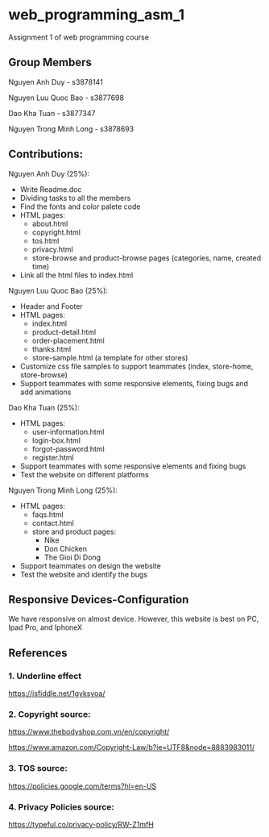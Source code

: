 # web_programming_asm_1
Assignment 1 of web programming course 

## Group Members

Nguyen Anh Duy - s3878141

Nguyen Luu Quoc Bao - s3877698

Dao Kha Tuan - s3877347

Nguyen Trong Minh Long - s3878693

## Contributions:

Nguyen Anh Duy (25%):
- Write Readme.doc
- Dividing tasks to all the members
- Find the fonts and color palete code
- HTML pages:
  - about.html
  - copyright.html
  - tos.html
  - privacy.html
  - store-browse and product-browse pages (categories, name, created time)
- Link all the html files to index.html

Nguyen Luu Quoc Bao (25%):
- Header and Footer
- HTML pages:
  - index.html
  - product-detail.html
  - order-placement.html
  - thanks.html
  - store-sample.html (a template for other stores)
- Customize css file samples to support teammates (index, store-home, store-browse)
- Support teammates with some responsive elements, fixing bugs and add animations

Dao Kha Tuan (25%): 
- HTML pages:
  - user-information.html
  - login-box.html
  - forgot-password.html
  - register.html
- Support teammates with some responsive elements and fixing bugs
- Test the website on different platforms
 
Nguyen Trong Minh Long (25%):
- HTML pages:
  - faqs.html
  - contact.html
  - store and product pages:
    - Nike
    - Don Chicken
    - The Gioi Di Dong
 - Support teammates on design the website
 - Test the website and identify the bugs

## Responsive Devices-Configuration
We have responsive on almost device. 
However, this website is best on PC, Ipad Pro, and IphoneX

## References
### 1. Underline effect

https://jsfiddle.net/1gyksyoa/

### 2. Copyright source:

https://www.thebodyshop.com.vn/en/copyright/

https://www.amazon.com/Copyright-Law/b?ie=UTF8&node=8883983011/

### 3. TOS source:

https://policies.google.com/terms?hl=en-US

### 4. Privacy Policies source:

https://typeful.co/privacy-policy/RW-Z1mfH

